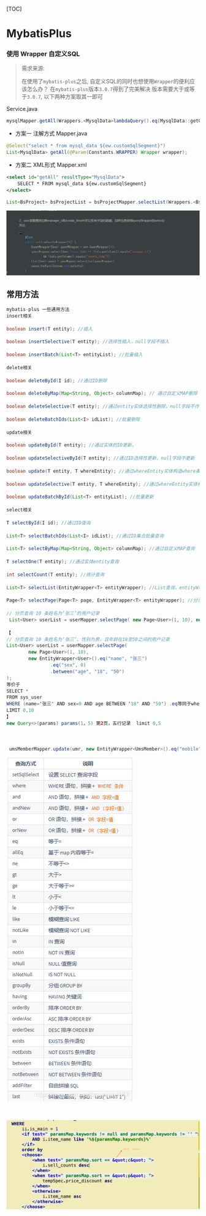 [TOC]

# MybatisPlus

### 使用 Wrapper 自定义SQL

> 需求来源:
>
> 在使用了`mybatis-plus`之后, 自定义SQL的同时也想使用`Wrapper`的便利应该怎么办？ 在`mybatis-plus`版本`3.0.7`得到了完美解决 版本需要大于或等于`3.0.7`, 以下两种方案取其一即可

Service.java

```java
mysqlMapper.getAll(Wrappers.<MysqlData>lambdaQuery().eq(MysqlData::getGroup, 1));
```

- 方案一 注解方式 Mapper.java

```java
@Select("select * from mysql_data ${ew.customSqlSegment}")
List<MysqlData> getAll(@Param(Constants.WRAPPER) Wrapper wrapper);
```

- 方案二 XML形式 Mapper.xml

```xml
<select id="getAll" resultType="MysqlData">
	SELECT * FROM mysql_data ${ew.customSqlSegment}
</select>
```

```java
List<BsProject> bsProjectList = bsProjectMapper.selectList(Wrappers.<BsProject>lambdaQuery().eq(BsProject::getProjectName, projectName).ne(BsProject::getId, id));

```

![image-20201030155814728](.assets/image-20201030155814728.png)

## 常用方法

```java
mybatis-plus 一些通用方法
insert相关

boolean insert(T entity); //插入

boolean insertSelective(T entity); //选择性插入，null字段不插入

boolean insertBatch(List<T> entityList); //批量插入

delete相关

boolean deleteById(I id); //通过ID删除

boolean deleteByMap(Map<String, Object> columnMap); // 通过自定义MAP删除

boolean deleteSelective(T entity); //通过entity实体选择性删除，null字段不作为条件

boolean deleteBatchIds(List<I> idList); //批量删除

update相关

boolean updateById(T entity); //通过实体的ID更新，

boolean updateSelectiveById(T entity); //通过ID选择性更新，null字段不更新

boolean update(T entity, T whereEntity); //通过whereEntity实体构造where条件进行更新

boolean updateSelective(T entity, T whereEntity); //通过whereEntity实体构造where条件进行选择性更新

boolean updateBatchById(List<T> entityList); //批量更新

select相关

T selectById(I id); //通过ID查询

List<T> selectBatchIds(List<I> idList); //通过ID集合批量查询

List<T> selectByMap(Map<String, Object> columnMap); //通过自定义MAP查询

T selectOne(T entity); //通过实体entity查询

int selectCount(T entity); //统计查询

List<T> selectList(EntityWrapper<T> entityWrapper); //List查询，entityWrapper为查询条件构造器

Page<T> selectPage(Page<T> page, EntityWrapper<T> entityWrapper); //分页查询，page为分页实体，entityWrapper为查询条件构造器

// 分页查询 10 条姓名为‘张三’的用户记录
 List<User> userList = userMapper.selectPage( new Page<User>(1, 10), new EntityWrapper<User>().eq("name", "张三") );

【
// 分页查询 10 条姓名为‘张三’、性别为男，且年龄在18至50之间的用户记录
List<User> userList = userMapper.selectPage(
        new Page<User>(1, 10),
        new EntityWrapper<User>().eq("name", "张三")
                .eq("sex", 0)
                .between("age", "18", "50")
);
等价于
SELECT *
FROM sys_user
WHERE (name='张三' AND sex=0 AND age BETWEEN '18' AND '50') .eq等同于where条件
LIMIT 0,10
】
new Query<>(params) params(1，5) 第2页，五行记录  limit 0,5



 umsMemberMapper.update(umr, new EntityWrapper<UmsMember>().eq("mobile", mobile)); 将手机号=mobile的数据库内容修改为umr里的实体（将umr放到数据库） 
```

![在这里插入图片描述](.assets/20200828152633272.png)



​			

![image-20201104004108686](.assets/image-20201104004108686.png)